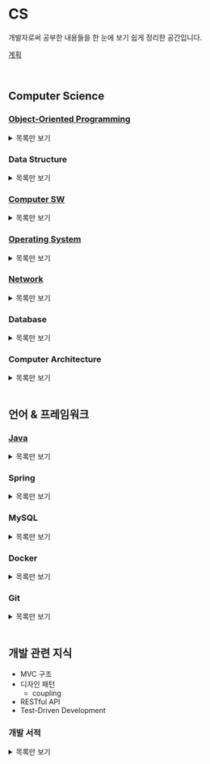 # CS
개발자로써 공부한 내용들을 한 눈에 보기 쉽게 정리한 공간입니다.

[계획](https://hyelie.tistory.com/entry/230219-%EC%B7%A8%EC%A4%80-%EA%B3%84%ED%9A%8D)

<br>

## Computer Science
### [Object-Oriented Programming](./computer%20science/object%20oriented%20programming/README.md)
<details>
<summary>목록만 보기</summary>

- [객체 지향 프로그래밍](https://hyelie.tistory.com/entry/%EA%B0%9D%EC%B2%B4%EC%A7%80%ED%96%A5-%ED%94%84%EB%A1%9C%EA%B7%B8%EB%9E%98%EB%B0%8D-Object-Oriented-Programming)
- 객체지향 설계 원칙 The SOLID Principles
  - [single responsibility principle](https://hyelie.tistory.com/entry/OOP-SOLID-Single-Responsibility-Principle)
  - [open closed principle](https://hyelie.tistory.com/entry/OOP-SOLID-Open-Closed-Principle)
  - [liskov substitution principle](https://hyelie.tistory.com/entry/OOP-SOLID-Liskov-Substitution-Principle)
  - [interface segregation principle](https://hyelie.tistory.com/entry/OOP-SOLID-Interface-Segregation-Principle)
  - [dependency inversion principle](https://hyelie.tistory.com/entry/OOP-SOLID-Dependency-Inversion-Principle)
  - [SOLID 정리](https://hyelie.tistory.com/entry/OOP-SOLID-%EC%A0%95%EB%A6%AC)
<br>
</details>



### Data Structure
<details>
<summary>목록만 보기</summary>

</details>



### [Computer SW](./computer%20science/computer%20sw/README.md)
<details>
<summary>목록만 보기</summary>

- [bit를 이용한 컴퓨터의 정보 표현](https://hyelie.tistory.com/entry/%EC%BB%B4%ED%93%A8%ED%84%B0-SW-Bit%EB%A5%BC-%EC%9D%B4%EC%9A%A9%ED%95%9C-%EC%BB%B4%ED%93%A8%ED%84%B0%EC%9D%98-%EC%A0%95%EB%B3%B4-%ED%91%9C%ED%98%84)
- [byte ordering](https://hyelie.tistory.com/entry/%EC%BB%B4%ED%93%A8%ED%84%B0-SW-Byte-Ordering)
- [calling convention](https://hyelie.tistory.com/entry/%EC%BB%B4%ED%93%A8%ED%84%B0-SW-Calling-Convention)
- [array, structure, union의 할당과 접근](https://hyelie.tistory.com/entry/%EC%BB%B4%ED%93%A8%ED%84%B0-SW-Array%EC%99%80-Structure%EC%9D%98-%ED%95%A0%EB%8B%B9%EA%B3%BC-%EC%A0%91%EA%B7%BC)
- [buffer overflow](https://hyelie.tistory.com/entry/%EC%BB%B4%ED%93%A8%ED%84%B0-SW-Buffer-Overflow)
- [RAM, disk](https://hyelie.tistory.com/entry/%EC%BB%B4%ED%93%A8%ED%84%B0-SW-Storage-RAM-Disk)
- [cache, locality](https://hyelie.tistory.com/entry/%EC%BB%B4%ED%93%A8%ED%84%B0-SW-Cache%EC%99%80-Locality)
- [static linking](https://hyelie.tistory.com/entry/%EC%BB%B4%ED%93%A8%ED%84%B0-SW-Static-Linking)
- [exceptional control flow](https://hyelie.tistory.com/entry/%EC%BB%B4%ED%93%A8%ED%84%B0-SW-Exceptional-Control-Flow)
- [process](https://hyelie.tistory.com/entry/%EC%BB%B4%ED%93%A8%ED%84%B0-SW-Exceptional-Control-Flow)
- [system level I/O](https://hyelie.tistory.com/entry/%EC%BB%B4%ED%93%A8%ED%84%B0-SW-System-Level-IO)
- [virtual memory](https://hyelie.tistory.com/entry/%EC%BB%B4%ED%93%A8%ED%84%B0-SW-Virtual-Memory)
- [dynamic memory allocation](https://hyelie.tistory.com/entry/%EC%BB%B4%ED%93%A8%ED%84%B0-SW-Dynamic-Memory-Allocation)
</details>



### [Operating System]()
<details>
<summary>목록만 보기</summary>

- [overview](https://hyelie.tistory.com/entry/OS-Operating-System-Overview)
- [process](https://hyelie.tistory.com/entry/OS-Process)
- [process scheduling](https://hyelie.tistory.com/entry/OS-Process-Scheduling)
- [thread, concurrency](https://hyelie.tistory.com/entry/OS-Concurrency-Thread)
- [synchronization](https://hyelie.tistory.com/entry/OS-Synchronization-Lock-Condition-Variable-Semaphore)
- [synchronization 구현](https://hyelie.tistory.com/entry/OS-Implementing-Synchronization)
- [multiprocessor synchronization](https://hyelie.tistory.com/entry/OS-Multiprocessor-Synchronization-Deadlock)
- [deadlock](https://hyelie.tistory.com/entry/OS-Multiprocessor-Synchronization-Deadlock)
- [address translation](https://hyelie.tistory.com/entry/OS-Address-Translation)
- [demand paging, thrashing](https://hyelie.tistory.com/entry/OS-Demand-Paging-Thrashing)
- [file system, directory](https://hyelie.tistory.com/entry/OS-File-System-Directory)
- [file system 구현](https://hyelie.tistory.com/entry/OS-File-System-%EA%B5%AC%ED%98%84)
- [storage device](https://hyelie.tistory.com/entry/OS-Storage-Device)
<br>
</details>



### [Network](./computer%20science/network/README.md)
<details>
<summary>목록만 보기</summary>

#### [하향식 접근 네트워크](./computer%20science/network/%ED%95%98%ED%96%A5%EC%8B%9D%20%EC%A0%91%EA%B7%BC%20%EB%84%A4%ED%8A%B8%EC%9B%8C%ED%81%AC/README.md)
- [introduction](https://hyelie.tistory.com/entry/Network-%ED%95%98%ED%96%A5%EC%8B%9D-%EC%A0%91%EA%B7%BC-%EB%84%A4%ED%8A%B8%EC%9B%8C%ED%81%AC-1-Introduction)
- application layer
    - [principle](https://hyelie.tistory.com/entry/Network-%ED%95%98%ED%96%A5%EC%8B%9D-%EC%A0%91%EA%B7%BC-%EB%84%A4%ED%8A%B8%EC%9B%8C%ED%81%AC-2-Application-Layer-1-Application-Principle)
    - [HTTP](https://hyelie.tistory.com/entry/Network-%ED%95%98%ED%96%A5%EC%8B%9D-%EC%A0%91%EA%B7%BC-%EB%84%A4%ED%8A%B8%EC%9B%8C%ED%81%AC-2-Application-Layer-2-HTTP)
    - [mail protocol](https://hyelie.tistory.com/entry/Network-%ED%95%98%ED%96%A5%EC%8B%9D-%EC%A0%91%EA%B7%BC-%EB%84%A4%ED%8A%B8%EC%9B%8C%ED%81%AC-2-Application-Layer-3-SMTP-POP3-IMAP)
    - [DNS](https://hyelie.tistory.com/entry/Network-%ED%95%98%ED%96%A5%EC%8B%9D-%EC%A0%91%EA%B7%BC-%EB%84%A4%ED%8A%B8%EC%9B%8C%ED%81%AC-2-Application-Layer-4-DNS)
    - [P2P](https://hyelie.tistory.com/entry/Network-%ED%95%98%ED%96%A5%EC%8B%9D-%EC%A0%91%EA%B7%BC-%EB%84%A4%ED%8A%B8%EC%9B%8C%ED%81%AC-2-Application-Layer-5-P2P)
- transport layer
    - [principle](https://hyelie.tistory.com/entry/Network-%ED%95%98%ED%96%A5%EC%8B%9D-%EC%A0%91%EA%B7%BC-%EB%84%A4%ED%8A%B8%EC%9B%8C%ED%81%AC-3-Transport-Layer-1-Principles-UDP)
    - [UDP](https://hyelie.tistory.com/entry/Network-%ED%95%98%ED%96%A5%EC%8B%9D-%EC%A0%91%EA%B7%BC-%EB%84%A4%ED%8A%B8%EC%9B%8C%ED%81%AC-3-Transport-Layer-1-Principles-UDP)
    - [TCP](https://hyelie.tistory.com/entry/Network-%ED%95%98%ED%96%A5%EC%8B%9D-%EC%A0%91%EA%B7%BC-%EB%84%A4%ED%8A%B8%EC%9B%8C%ED%81%AC-3-Transport-Layer-2-TCP)
- network layer
    - [principle](https://hyelie.tistory.com/entry/Network-%ED%95%98%ED%96%A5%EC%8B%9D-%EC%A0%91%EA%B7%BC-%EB%84%A4%ED%8A%B8%EC%9B%8C%ED%81%AC-4-Network-Layer-1-Principles-Virtual-Circuit-Datagram-Network)
    - [virtual circuit, datagram network](https://hyelie.tistory.com/entry/Network-%ED%95%98%ED%96%A5%EC%8B%9D-%EC%A0%91%EA%B7%BC-%EB%84%A4%ED%8A%B8%EC%9B%8C%ED%81%AC-4-Network-Layer-1-Principles-Virtual-Circuit-Datagram-Network)
    - [router](https://hyelie.tistory.com/entry/Network-%ED%95%98%ED%96%A5%EC%8B%9D-%EC%A0%91%EA%B7%BC-%EB%84%A4%ED%8A%B8%EC%9B%8C%ED%81%AC-4-Network-Layer-2-Router%EC%9D%98-%EB%82%B4%EB%B6%80)
    - [IP](https://hyelie.tistory.com/entry/Network-%ED%95%98%ED%96%A5%EC%8B%9D-%EC%A0%91%EA%B7%BC-%EB%84%A4%ED%8A%B8%EC%9B%8C%ED%81%AC-4-Network-Layer-3-Internet-Protocol)
        - [routing protocol](https://hyelie.tistory.com/entry/Network-%ED%95%98%ED%96%A5%EC%8B%9D-%EC%A0%91%EA%B7%BC-%EB%84%A4%ED%8A%B8%EC%9B%8C%ED%81%AC-4-Network-Layer-4-Routing-Protocol)
            - [hierarchical routing](https://hyelie.tistory.com/entry/Network-%ED%95%98%ED%96%A5%EC%8B%9D-%EC%A0%91%EA%B7%BC-%EB%84%A4%ED%8A%B8%EC%9B%8C%ED%81%AC-4-Network-Layer-5-Routing-in-the-Internet)
    - [broadcast, multicast](https://hyelie.tistory.com/entry/Network-%ED%95%98%ED%96%A5%EC%8B%9D-%EC%A0%91%EA%B7%BC-%EB%84%A4%ED%8A%B8%EC%9B%8C%ED%81%AC-4-Network-Layer-6-Broadcast-Multicast)
- [link layer](https://hyelie.tistory.com/entry/Network-%ED%95%98%ED%96%A5%EC%8B%9D-%EC%A0%91%EA%B7%BC-%EB%84%A4%ED%8A%B8%EC%9B%8C%ED%81%AC-5-Link-Layer)
- [application layer에서 link layer까지 정리](https://hyelie.tistory.com/entry/Network-%ED%95%98%ED%96%A5%EC%8B%9D-%EC%A0%91%EA%B7%BC-%EB%84%A4%ED%8A%B8%EC%9B%8C%ED%81%AC-5-Link-Layer)
- [mobile network](https://hyelie.tistory.com/entry/Network-%ED%95%98%ED%96%A5%EC%8B%9D-%EC%A0%91%EA%B7%BC-%EB%84%A4%ED%8A%B8%EC%9B%8C%ED%81%AC-6-Mobile-Networks)

#### [web browser에 domain 입력 시 발생하는 일](./computer%20science/network/1%25%EC%9D%98%20%EB%84%A4%ED%8A%B8%EC%9B%8C%ED%81%AC/README.md)
1. [web browser](https://hyelie.tistory.com/entry/Network-1%EC%9D%98-%EB%84%A4%ED%8A%B8%EC%9B%8C%ED%81%AC-1-%EC%9B%B9-%EB%B8%8C%EB%9D%BC%EC%9A%B0%EC%A0%80%EA%B0%80-%ED%95%98%EB%8A%94-%EC%9D%BC)
2. [protocol stack, LAN adapter](https://hyelie.tistory.com/entry/Network-1%EC%9D%98-%EB%84%A4%ED%8A%B8%EC%9B%8C%ED%81%AC-2-OS%EC%99%80-LAN-Adapter)
3. [cable, hub, router](https://hyelie.tistory.com/entry/Network-1%EC%9D%98-%EB%84%A4%ED%8A%B8%EC%9B%8C%ED%81%AC-3-Hub-Router-Switch)
4. [인터넷 내부](https://hyelie.tistory.com/entry/Network-1%EC%9D%98-%EB%84%A4%ED%8A%B8%EC%9B%8C%ED%81%AC-4-%EC%9D%B8%ED%84%B0%EB%84%B7-%EB%82%B4%EB%B6%80)
5. [proxy, 방화벽, load balancing](https://hyelie.tistory.com/entry/Network-1%EC%9D%98-%EB%84%A4%ED%8A%B8%EC%9B%8C%ED%81%AC-5-Firewall-Proxy-Load-Balance)
6. [web server](https://hyelie.tistory.com/entry/Network-1%EC%9D%98-%EB%84%A4%ED%8A%B8%EC%9B%8C%ED%81%AC-6-%EB%A7%88%EB%AC%B4%EB%A6%AC-Web-Server-Response)
<br>
</details>



### Database
<details>
<summary>목록만 보기</summary>

<br>
</details>



### Computer Architecture
<details>
<summary>목록만 보기</summary>

<br>
</details>



<br>

## 언어 & 프레임워크
### [Java](./language%20%26%20framework/java/README.md)
<details>
<summary>목록만 보기</summary>

- [data type, call by value](https://hyelie.tistory.com/entry/Data-types-String-constant-pool-Call-by-value)
- [class의 사용](https://hyelie.tistory.com/entry/Java-Class)
- [static, final](https://hyelie.tistory.com/entry/Java-static-final)
- [상속 inheritance](https://hyelie.tistory.com/entry/Java-Inheritance)
- [다형성 polymorphism](https://hyelie.tistory.com/entry/Java-Polymorphism)
- [abstract class vs interface](https://hyelie.tistory.com/entry/Java-abstract-class-vs-interface)
- [예외처리 exception handling](https://hyelie.tistory.com/entry/Java-Exception-Handling)
- [JVM](https://hyelie.tistory.com/entry/Java-Java-Virtual-Machine)
- [generic](https://hyelie.tistory.com/entry/Java-Generic)
- [primitive wrapper class](https://hyelie.tistory.com/entry/Java-Primitive-Wrapper-Class)
- [String, StringBuffer, StringBuilder](https://hyelie.tistory.com/entry/Java-String-vs-StringBuffer-vs-StringBuilder)
- [thread](https://hyelie.tistory.com/entry/Java-Multi-Thread)
- [Collection 비교](https://hyelie.tistory.com/entry/Java-Collection)
- lambda, stream
- serialize
<br>
</details>



### Spring
<details>
<summary>목록만 보기</summary>

- JPA와 영속성
- Spring Properties, Spring Profiles
<br>
</details>



### MySQL
<details>
<summary>목록만 보기</summary>

- MySQL만의 특징
<br>
</details>



### Docker
<details>
<summary>목록만 보기</summary>

- 도커의 개념, 작동방식
<br>
</details>
 


### Git
<details>
<summary>목록만 보기</summary>

 - Git의 개념, 작동방식
<br>
</details>



<br>

## 개발 관련 지식
- MVC 구조
- 디자인 패턴
  - coupling
- RESTful API
- Test-Driven Development



### 개발 서적
<details>
<summary>목록만 보기</summary>

- [클린 코드 Clean Code](https://hyelie.tistory.com/entry/%EB%8B%A4%EC%8B%9C-%EC%93%B0%EB%8A%94-Clean-Code)
- [클린 아키텍처 Clean Architecture](https://hyelie.tistory.com/entry/Clean-Architecture-%EC%A0%95%EB%A6%AC)
<br>
</details>